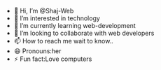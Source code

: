 - 👋 Hi, I’m @Shaj-Web
- 👀 I’m interested in technology
- 🌱 I’m currently learning web-development
- 💞️ I’m looking to collaborate with web developers
- 📫 How to reach me wait to know..
- 😄 Pronouns:her 
- ⚡ Fun fact:Love computers

<!---
Shaj-Web/Shaj-Web is a ✨ special ✨ repository because its `README.md` (this file) appears on your GitHub profile.
You can click the Preview link to take a look at your changes.
--->
